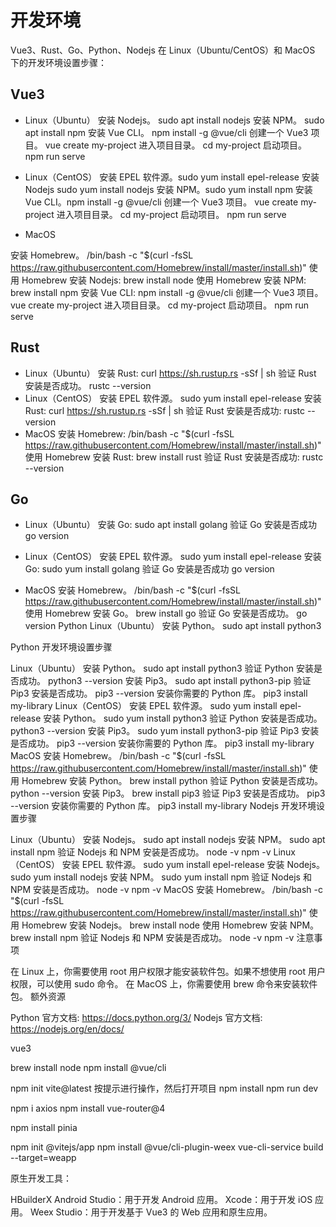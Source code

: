 # 开发环境

Vue3、Rust、Go、Python、Nodejs 在 Linux（Ubuntu/CentOS）和 MacOS 下的开发环境设置步骤：

## Vue3
* Linux（Ubuntu）
安装 Nodejs。
sudo apt install nodejs
安装 NPM。
sudo apt install npm
安装 Vue CLI。
npm install -g @vue/cli
创建一个 Vue3 项目。
vue create my-project
进入项目目录。
cd my-project
启动项目。
npm run serve

* Linux（CentOS）
安装 EPEL 软件源。sudo yum install epel-release
安装 Nodejs sudo yum install nodejs
安装 NPM。sudo yum install npm
安装 Vue CLI。npm install -g @vue/cli
创建一个 Vue3 项目。
vue create my-project
进入项目目录。
cd my-project
启动项目。
npm run serve

* MacOS

安装 Homebrew。
/bin/bash -c "$(curl -fsSL https://raw.githubusercontent.com/Homebrew/install/master/install.sh)"
使用 Homebrew 安装 Nodejs: brew install node
使用 Homebrew 安装 NPM: brew install npm
安装 Vue CLI: npm install -g @vue/cli
创建一个 Vue3 项目。
vue create my-project
进入项目目录。
cd my-project
启动项目。
npm run serve

## Rust

* Linux（Ubuntu）
安装 Rust: curl https://sh.rustup.rs -sSf | sh
验证 Rust 安装是否成功。
rustc --version
* Linux（CentOS）
安装 EPEL 软件源。 sudo yum install epel-release
安装 Rust: curl https://sh.rustup.rs -sSf | sh
验证 Rust 安装是否成功: rustc --version
* MacOS
安装 Homebrew: /bin/bash -c "$(curl -fsSL https://raw.githubusercontent.com/Homebrew/install/master/install.sh)"
使用 Homebrew 安装 Rust: brew install rust
验证 Rust 安装是否成功: rustc --version

## Go
* Linux（Ubuntu）
安装 Go: sudo apt install golang
验证 Go 安装是否成功 go version
* Linux（CentOS）
安装 EPEL 软件源。
sudo yum install epel-release
安装 Go: sudo yum install golang
验证 Go 安装是否成功 go version

* MacOS
安装 Homebrew。
/bin/bash -c "$(curl -fsSL https://raw.githubusercontent.com/Homebrew/install/master/install.sh)"
使用 Homebrew 安装 Go。
brew install go
验证 Go 安装是否成功。
go version
Python
Linux（Ubuntu）
安装 Python。
sudo apt install python3

Python 开发环境设置步骤

Linux（Ubuntu）
安装 Python。
sudo apt install python3
验证 Python 安装是否成功。
python3 --version
安装 Pip3。
sudo apt install python3-pip
验证 Pip3 安装是否成功。
pip3 --version
安装你需要的 Python 库。
pip3 install my-library
Linux（CentOS）
安装 EPEL 软件源。
sudo yum install epel-release
安装 Python。
sudo yum install python3
验证 Python 安装是否成功。
python3 --version
安装 Pip3。
sudo yum install python3-pip
验证 Pip3 安装是否成功。
pip3 --version
安装你需要的 Python 库。
pip3 install my-library
MacOS
安装 Homebrew。
/bin/bash -c "$(curl -fsSL https://raw.githubusercontent.com/Homebrew/install/master/install.sh)"
使用 Homebrew 安装 Python。
brew install python
验证 Python 安装是否成功。
python --version
安装 Pip3。
brew install pip3
验证 Pip3 安装是否成功。
pip3 --version
安装你需要的 Python 库。
pip3 install my-library
Nodejs 开发环境设置步骤

Linux（Ubuntu）
安装 Nodejs。
sudo apt install nodejs
安装 NPM。
sudo apt install npm
验证 Nodejs 和 NPM 安装是否成功。
node -v
npm -v
Linux（CentOS）
安装 EPEL 软件源。
sudo yum install epel-release
安装 Nodejs。
sudo yum install nodejs
安装 NPM。
sudo yum install npm
验证 Nodejs 和 NPM 安装是否成功。
node -v
npm -v
MacOS
安装 Homebrew。
/bin/bash -c "$(curl -fsSL https://raw.githubusercontent.com/Homebrew/install/master/install.sh)"
使用 Homebrew 安装 Nodejs。
brew install node
使用 Homebrew 安装 NPM。
brew install npm
验证 Nodejs 和 NPM 安装是否成功。
node -v
npm -v
注意事项

在 Linux 上，你需要使用 root 用户权限才能安装软件包。如果不想使用 root 用户权限，可以使用 sudo 命令。
在 MacOS 上，你需要使用 brew 命令来安装软件包。
额外资源

Python 官方文档: https://docs.python.org/3/
Nodejs 官方文档: https://nodejs.org/en/docs/


vue3

brew install node
npm install @vue/cli

npm init vite@latest
按提示进行操作，然后打开项目
npm install
npm run dev

npm i axios
npm install vue-router@4

npm install pinia

npm init @vitejs/app
npm install @vue/cli-plugin-weex
vue-cli-service build --target=weapp


原生开发工具：

HBuilderX
Android Studio：用于开发 Android 应用。
Xcode：用于开发 iOS 应用。
Weex Studio：用于开发基于 Vue3 的 Web 应用和原生应用。


